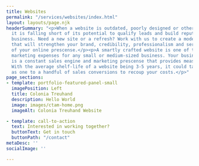 ```yaml
---
title: Websites
permalink: "/services/websites/index.html"
layout: layouts/page.njk
headerSummary: "<p>When a website is outdated, poorly designed or otherwise frustrating,
  it is falling short of its potential to qualify leads and build reputation for your
  business. Need a new site or a refresh? Work with us to create a modern website
  that will strengthen your brand, credibility, professionalism and serve as a hub
  of your online prescense.</p><p>A smartly crafted website is one of the most important
  marketing expenses for any small or medium-sized business. Your business’ website
  is a constant sales engine and marketing prescense that provides measurable ROI.
  With the average shelf-life of a website being 3-5 years, it could take as little
  as one to a handful of sales conversions to recoup your costs.</p>"
page_sections:
- template: portfolio-featured-panel-small
  imagePosition: Left
  title: Colonia Treuhand
  description: Hello World
  image: images/ctam-home.png
  imageAlt: Colonia Treuhand Website

- template: call-to-action
  text: Interested in working together?
  buttonText: Get in touch
  buttonPath: "/contact"
metaDesc: ''
socialImage: ''

---
```


